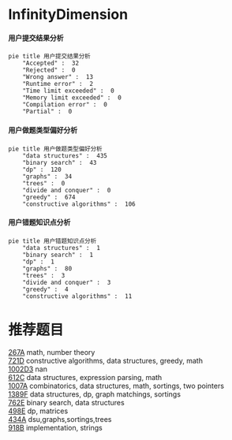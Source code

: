 # InfinityDimension

<!-- tabs:start -->



#### **用户提交结果分析**

```mermaid
pie title 用户提交结果分析
    "Accepted" :  32
    "Rejected" :  0
    "Wrong answer" :  13
    "Runtime error" :  2
    "Time limit exceeded" :  0
    "Memory limit exceeded" :  0
    "Compilation error" :  0
    "Partial" :  0
```

#### **用户做题类型偏好分析**

```mermaid
pie title 用户做题类型偏好分析
    "data structures" :  435
    "binary search" :  43
    "dp" :  120
    "graphs" :  34
    "trees" :  0
    "divide and conquer" :  0
    "greedy" :  674
    "constructive algorithms" :  106
```
#### **用户错题知识点分析**

```mermaid
pie title 用户错题知识点分析
    "data structures" :  1
    "binary search" :  1
    "dp" :  1
    "graphs" :  80
    "trees" :  3
    "divide and conquer" :  3
    "greedy" :  4
    "constructive algorithms" :  11
```



<!-- tabs:end -->
# 推荐题目
[267A](https://codeforces.com/contest/267/problem/A)		math,
                        number theory		  
[721D](https://codeforces.com/contest/721/problem/D)		constructive algorithms,
                        data structures,
                        greedy,
                        math		  
[1002D3](https://codeforces.com/contest/1002D/problem/3)		nan		  
[612C](https://codeforces.com/contest/612/problem/C)		data structures,
                        expression parsing,
                        math		  
[1007A](https://codeforces.com/contest/1007/problem/A)		combinatorics,
                        data structures,
                        math,
                        sortings,
                        two pointers		  
[1389F](https://codeforces.com/contest/1389/problem/F)		data structures,
                        dp,
                        graph matchings,
                        sortings		  
[762E](https://codeforces.com/contest/762/problem/E)		binary search,
                        data structures		  
[498E](https://codeforces.com/contest/498/problem/E)		dp,
                        matrices		  
[434A](https://codeforces.com/contest/434/problem/A)		dsu,graphs,sortings,trees		  
[918B](https://codeforces.com/contest/918/problem/B)		implementation,
                        strings		  

